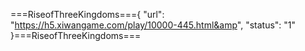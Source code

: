 ===RiseofThreeKingdoms==={
    "url": "https://h5.xiwangame.com/play/10000-445.html&amp",
    "status": "1"
}===RiseofThreeKingdoms===
